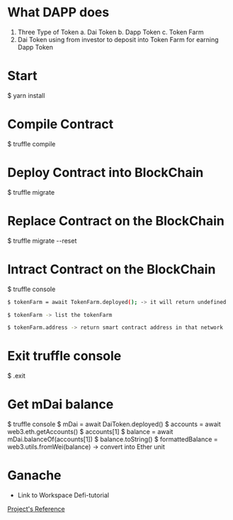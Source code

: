 # What DAPP does
1. Three Type of Token 
  a. Dai Token
  b. Dapp Token
  c. Token Farm
2. Dai Token using from investor to deposit into Token Farm for earning Dapp Token

# Start
$ yarn install

# Compile Contract
$ truffle compile

# Deploy Contract into BlockChain
$ truffle migrate

# Replace Contract on the BlockChain
$ truffle migrate --reset

# Intract Contract on the BlockChain
$ truffle console
```bash
$ tokenFarm = await TokenFarm.deployed(); -> it will return undefined

$ tokenFarm -> list the tokenFarm

$ tokenFarm.address -> return smart contract address in that network
```

# Exit truffle console
$ .exit

# Get mDai balance
$ truffle console
$ mDai = await DaiToken.deployed()
$ accounts = await web3.eth.getAccounts()
$ accounts[1]
$ balance = await mDai.balanceOf(accounts[1])
$ balance.toString()
$ formattedBalance = web3.utils.fromWei(balance) -> convert into Ether unit

# Ganache 
- Link to Workspace Defi-tutorial



[Project's Reference](https://www.youtube.com/watch?v=CgXQC4dbGUE)
